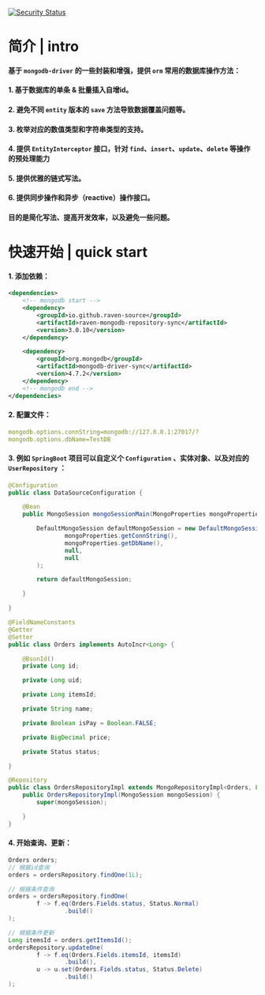 [![Security Status](https://www.murphysec.com/platform3/v3/badge/1609167474302918656.svg)](https://www.murphysec.com/accept?code=525262e8fa030ee439a8e27f10097af7&type=1&from=2&t=2)

# 简介 | intro

#### 基于 `mongodb-driver` 的一些封装和增强，提供 `orm` 常用的数据库操作方法：

#### 1. 基于数据库的单条 & 批量插入自增id。
#### 2. 避免不同 `entity` 版本的 `save` 方法导致数据覆盖问题等。
#### 3. 枚举对应的数值类型和字符串类型的支持。
#### 4. 提供 `EntityInterceptor` 接口，针对 `find`、`insert`、`update`、`delete` 等操作的预处理能力
#### 5. 提供优雅的链式写法。
#### 6. 提供同步操作和异步（reactive）操作接口。

#### 目的是简化写法、提高开发效率，以及避免一些问题。


# 快速开始 | quick start

#### 1. 添加依赖：

```xml
<dependencies>
    <!-- mongodb start -->
    <dependency>
        <groupId>io.github.raven-source</groupId>
        <artifactId>raven-mongodb-repository-sync</artifactId>
        <version>3.0.10</version>
    </dependency>

    <dependency>
        <groupId>org.mongodb</groupId>
        <artifactId>mongodb-driver-sync</artifactId>
        <version>4.7.2</version>
    </dependency>
    <!-- mongodb end -->
</dependencies>
```

#### 2. 配置文件：

```yaml
mongodb.options.connString=mongodb://127.0.0.1:27017/?
mongodb.options.dbName=TestDB
```

#### 3. 例如 `SpringBoot` 项目可以自定义个 `Configuration` 、实体对象、以及对应的 `UserRepository` ：

```java
@Configuration
public class DataSourceConfiguration {

    @Bean
    public MongoSession mongoSessionMain(MongoProperties mongoProperties) {

        DefaultMongoSession defaultMongoSession = new DefaultMongoSession(
                mongoProperties.getConnString(),
                mongoProperties.getDbName(),
                null,
                null
        );

        return defaultMongoSession;

    }

}

@FieldNameConstants
@Getter
@Setter
public class Orders implements AutoIncr<Long> {

    @BsonId()
    private Long id;

    private Long uid;

    private Long itemsId;

    private String name;

    private Boolean isPay = Boolean.FALSE;

    private BigDecimal price;

    private Status status;

}

@Repository
public class OrdersRepositoryImpl extends MongoRepositoryImpl<Orders, Long> {
    public OrdersRepositoryImpl(MongoSession mongoSession) {
        super(mongoSession);

    }
}

```

#### 4. 开始查询、更新：

```java
Orders orders;
// 根据id查询
orders = ordersRepository.findOne(1L);

// 根据条件查询
orders = ordersRepository.findOne(
        f -> f.eq(Orders.Fields.status, Status.Normal)
                .build()
);

// 根据条件更新
Long itemsId = orders.getItemsId();
ordersRepository.updateOne(
        f -> f.eq(Orders.Fields.itemsId, itemsId)
                .build(),
        u -> u.set(Orders.Fields.status, Status.Delete)
                .build()
);

```